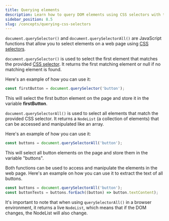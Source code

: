```yaml
---
title: Querying elements
description: Learn how to query DOM elements using CSS selectors with the document.querySelector() and document.querySelectorAll() functions.
sidebar_position: 8.5
slug: /concepts/querying-css-selectors
---
```


`document.querySelector()` and `document.querySelectorAll()` are JavaScript functions that allow you to select elements on a web page using [CSS selectors](./css_selectors.md).

`document.querySelector()` is used to select the first element that matches the provided [CSS selector](./css_selectors.md). It returns the first matching element or null if no matching element is found.

Here's an example of how you can use it:

```javascript
const firstButton = document.querySelector('button');
```

This will select the first button element on the page and store it in the variable **firstButton**.

`document.querySelectorAll()` is used to select all elements that match the provided CSS selector. It returns a `NodeList` (a collection of elements) that can be accessed and manipulated like an array.

Here's an example of how you can use it:

```javascript
const buttons = document.querySelectorAll('button');
```

This will select all button elements on the page and store them in the variable "buttons".

Both functions can be used to access and manipulate the elements in the web page. Here's an example on how you can use it to extract the text of all buttons.

```javascript
const buttons = document.querySelectorAll('button');
const buttonTexts = buttons.forEach((button) => button.textContent);
```

It's important to note that when using `querySelectorAll()` in a browser environment, it returns a live `NodeList`, which means that if the DOM changes, the NodeList will also change.
